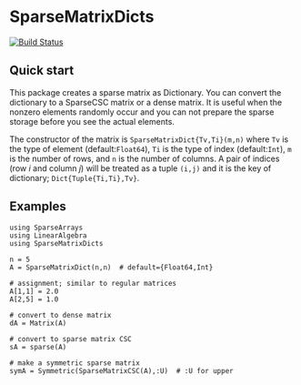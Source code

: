 # SparseMatrixDicts

[![Build Status](https://travis-ci.org/masuday/SparseMatrixDicts.jl.svg?branch=master)](https://travis-ci.org/masuday/SparseMatrixDicts.jl)

## Quick start

This package creates a sparse matrix as Dictionary.
You can convert the dictionary to a SparseCSC matrix or a dense matrix.
It is useful when the nonzero elements randomly occur and you can not prepare the sparse storage before you see the actual elements.

The constructor of the matrix is `SparseMatrixDict{Tv,Ti}(m,n)` where `Tv` is the type of element (default:`Float64`), `Ti` is the type of index (default:`Int`), `m` is the number of rows, and `n` is the number of columns.
A pair of indices (row *i* and column *j*) will be treated as a tuple `(i,j)` and it is the key of dictionary; `Dict{Tuple{Ti,Ti},Tv}`.

## Examples

```
using SparseArrays
using LinearAlgebra
using SparseMatrixDicts

n = 5
A = SparseMatrixDict(n,n)  # default={Float64,Int}

# assignment; similar to regular matrices
A[1,1] = 2.0
A[2,5] = 1.0

# convert to dense matrix
dA = Matrix(A)

# convert to sparse matrix CSC
sA = sparse(A)

# make a symmetric sparse matrix
symA = Symmetric(SparseMatrixCSC(A),:U)  # :U for upper
```
